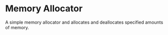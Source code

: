 # Memory Allocator

A simple memory allocator and allocates and deallocates specified amounts of memory.
